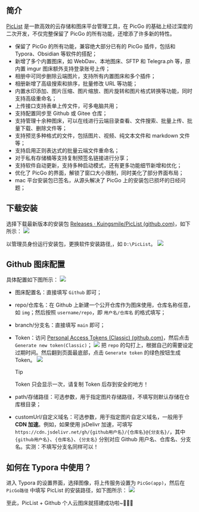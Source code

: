 ## 简介

[PicList](https://piclist.cn/) 是一款高效的云存储和图床平台管理工具，在 PicGo 的基础上经过深度的二次开发，不仅完整保留了 PicGo 的所有功能，还增添了许多新的特性。

+ 保留了 PicGo 的所有功能，兼容绝大部分已有的 PicGo 插件，包括和 Typora、Obsidian 等软件的搭配；
+ 新增了多个内置图床，如 WebDav、本地图床、SFTP 和 Telegra.ph 等，原内置 imgur 图床额外支持登录账号上传；
+ 相册中可同步删除云端图片，支持所有内置图床和多个插件；
+ 相册新增了高级搜索和排序，批量修改 URL 等功能；
+ 内置水印添加、图片压缩、图片缩放、图片旋转和图片格式转换等功能，同时支持高级重命名；
+ 上传接口支持表单上传文件，可多电脑共用；
+ 支持配置同步至 Github 或 Gitee 仓库；
+ 支持管理十余种图床，可以在线进行云端目录查看、文件搜索、批量上传、批量下载、删除文件等；
+ 支持预览多种格式的文件，包括图片、视频、纯文本文件和 markdown 文件等；
+ 支持启用正则表达式的批量云端文件重命名；
+ 对于私有存储桶等支持复制预签名链接进行分享；
+ 支持软件自动更新，支持多种启动模式，还有更多功能细节新增和优化；
+ 优化了 PicGo 的界面，解锁了窗口大小限制，同时美化了部分界面布局；
+ mac 平台安装包已签名，从源头解决了 PicGo 上的安装包已损坏的日经问题；

## 下载安装

选择下载最新版本的安装包 [Releases · Kuingsmile/PicList (github.com)](https://github.com/Kuingsmile/PicList/releases)，如下所示：
![](https://cdn.jsdelivr.net/gh/xihuanxiaorang/img2/202412161736853.png)

以管理员身份运行安装包，更换软件安装路径,，如 `D:\PicList`。
![](https://cdn.jsdelivr.net/gh/xihuanxiaorang/img2/202412161737375.png)

## Github 图床配置

具体配置如下图所示：
![](https://cdn.jsdelivr.net/gh/xihuanxiaorang/img2/202412161737784.png)

+ 图床配置名：直接填写 `Github` 即可；
+ repo/仓库名：在 Github 上新建一个公开仓库作为图床使用，仓库名称任意，如 `img`；然后按照 `username/repo`，即 `用户名/仓库名` 的格式填写；
+ branch/分支名：直接填写 `main` 即可；
+ Token：访问 [Personal Access Tokens (Classic) (github.com)](https://github.com/settings/tokens)，然后点击 `Generate new token(Classic)`；
  ![](https://cdn.jsdelivr.net/gh/xihuanxiaorang/img2/202412161737003.png)
  把 `repo` 的勾打上，根据自己的需要设定过期时间。然后翻到页面最底部，点击 `Generate token` 的绿色按钮生成 Token。
  ![](https://cdn.jsdelivr.net/gh/xihuanxiaorang/img2/202412161737958.png)

  > [!tip]
  >
  > Token 只会显示一次，请复制 Token 后存到安全的地方！

+ path/存储路径：可选参数，用于指定图片存储路径，不填写则默认存储在仓库根目录；
+ customUrl/自定义域名：可选参数，用于指定图片自定义域名，一般用于 **CDN 加速**。例如，如果使用 jsDelivr 加速，可填写 `https://cdn.jsdelivr.net/gh/{github用户名}/{仓库名}@{分支名}/`，其中 `{github用户名}`、`{仓库名}`、`{分支名}` 分别对应 Github 用户名、仓库名、分支名。实测：不填写分支名同样可以！

## 如何在 Typora 中使用？

进入 Typora 的设置界面，选择图像，将上传服务设置为 `PicGo(app)`，然后在 `PicGo路径` 中填写 PicList 的安装路径，如下图所示：
![](https://cdn.jsdelivr.net/gh/xihuanxiaorang/img2/202412161738076.png)

至此，PicList + Github 个人云图床就搭建成功啦~🥳🥳🥳
